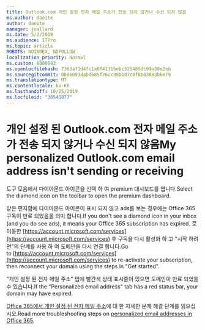 ```yaml
---
title: Outlook.com 개인 설정 전자 메일 주소가 전송 되지 않거나 수신 되지 않음
ms.author: daeite
author: daeite
manager: joallard
ms.date: 5/2/2019
ms.audience: ITPro
ms.topic: article
ROBOTS: NOINDEX, NOFOLLOW
localization_priority: Normal
ms.custom: 8000083
ms.openlocfilehash: 7363af1d4fc1a0f4131bebc325485dc99a30e2eb
ms.sourcegitcommit: 0b06093dabd685f76cc39b1d7c0f8b03883b6e79
ms.translationtype: MT
ms.contentlocale: ko-KR
ms.lasthandoff: 10/25/2019
ms.locfileid: "36545877"
---
```

# <a name="my-personalized-outlookcom-email-address-isnt-sending-or-receiving"></a><span data-ttu-id="9d9df-102">개인 설정 된 Outlook.com 전자 메일 주소가 전송 되지 않거나 수신 되지 않음</span><span class="sxs-lookup"><span data-stu-id="9d9df-102">My personalized Outlook.com email address isn't sending or receiving</span></span>

<span data-ttu-id="9d9df-103">도구 모음에서 다이아몬드 아이콘을 선택 하 여 premium 대시보드를 엽니다.</span><span class="sxs-lookup"><span data-stu-id="9d9df-103">Select the diamond icon on the toolbar to open the premium dashboard.</span></span>

<span data-ttu-id="9d9df-104">받은 편지함에 다이아몬드 아이콘이 표시 되지 않고 ads를 보는 경우에는 Office 365 구독이 만료 되었음을 의미 합니다.</span><span class="sxs-lookup"><span data-stu-id="9d9df-104">If you don't see a diamond icon in your inbox (and you do see ads), it means your Office 365 subscription has expired.</span></span> <span data-ttu-id="9d9df-105">로 이동한 [https://account.microsoft.com/services](https://account.microsoft.com/services) 후 구독을 다시 활성화 하 고 "시작 하려면"의 단계를 사용 하 여 도메인을 다시 연결 합니다.</span><span class="sxs-lookup"><span data-stu-id="9d9df-105">Go to [https://account.microsoft.com/services](https://account.microsoft.com/services) to re-activate your subscription, then reconnect your domain using the steps in "Get started".</span></span>

<span data-ttu-id="9d9df-106">"개인 설정 된 전자 메일 주소" 탭에 빨간색 상태 표시줄이 있으면 도메인이 만료 되었을 수 있습니다.</span><span class="sxs-lookup"><span data-stu-id="9d9df-106">If the "Personalized email address" tab has a red status bar, your domain may have expired.</span></span>

<span data-ttu-id="9d9df-107">[Office 365에서 개인 설정 된 전자 메일 주소](https://support.office.com/article/75416a58-b225-4c02-8c07-8979403b427b?wt.mc_id=Office_Outlook_com_Alchemy)에 대 한 자세한 문제 해결 단계를 읽으십시오.</span><span class="sxs-lookup"><span data-stu-id="9d9df-107">Read more troubleshooting steps on [personalized email addresses in Office 365](https://support.office.com/article/75416a58-b225-4c02-8c07-8979403b427b?wt.mc_id=Office_Outlook_com_Alchemy).</span></span>